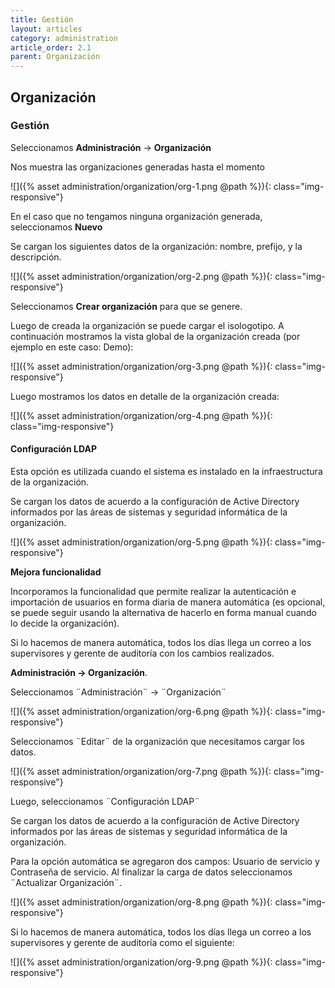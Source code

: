 ```yaml
---
title: Gestión
layout: articles
category: administration
article_order: 2.1
parent: Organización
---
```


## Organización

### Gestión

Seleccionamos **Administración** -> **Organización**

Nos muestra las organizaciones generadas hasta el momento

![]({% asset administration/organization/org-1.png @path %}){: class="img-responsive"}

En el caso que no tengamos ninguna organización generada, seleccionamos **Nuevo**

Se cargan los siguientes datos de la organización: nombre, prefijo, y la descripción.

![]({% asset administration/organization/org-2.png @path %}){: class="img-responsive"}

Seleccionamos **Crear organización** para que se genere.

Luego de creada la organización se puede cargar el isologotipo. A continuación mostramos la vista global de la organización creada (por ejemplo en este caso: Demo):

![]({% asset administration/organization/org-3.png @path %}){: class="img-responsive"}

Luego mostramos los datos en detalle de la organización creada:

![]({% asset administration/organization/org-4.png @path %}){: class="img-responsive"}

#### Configuración LDAP

Esta opción es utilizada cuando el sistema es instalado en la infraestructura de la organización.

Se cargan los datos de acuerdo a la configuración de Active Directory informados por las áreas de sistemas y seguridad informática de la organización.

![]({% asset administration/organization/org-5.png @path %}){: class="img-responsive"}

**Mejora funcionalidad**

Incorporamos la funcionalidad que permite realizar la autenticación e importación de usuarios en forma diaria de manera automática (es opcional, se puede seguir usando la alternativa de hacerlo en forma manual cuando lo decide la organización).

Si lo hacemos de manera automática, todos los días llega un correo a los supervisores y gerente de auditoría con los cambios realizados.

**Administración -> Organización**.

Seleccionamos ¨Administración¨ -> ¨Organización¨

![]({% asset administration/organization/org-6.png @path %}){: class="img-responsive"}

Seleccionamos ¨Editar¨ de la organización que necesitamos cargar los datos.

![]({% asset administration/organization/org-7.png @path %}){: class="img-responsive"}

Luego, seleccionamos ¨Configuración LDAP¨

Se cargan los datos de acuerdo a la configuración de Active Directory informados por las áreas de sistemas y seguridad informática de la organización.

Para la opción automática se agregaron dos campos: Usuario de servicio y Contraseña de servicio. Al finalizar la carga de datos seleccionamos ¨Actualizar Organización¨.

![]({% asset administration/organization/org-8.png @path %}){: class="img-responsive"}

Si lo hacemos de manera automática, todos los días llega un correo a los supervisores y gerente de auditoría como el siguiente:

![]({% asset administration/organization/org-9.png @path %}){: class="img-responsive"}
